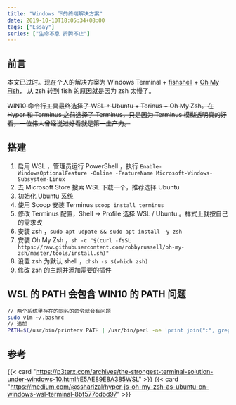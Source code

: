 ```yaml
---
title: "Windows 下的终端解决方案"
date: 2019-10-10T18:05:34+08:00
tags: ["Essay"]
series: ["生命不息 折腾不止"]
---
```


## 前言

本文已过时。现在个人的解决方案为 Windows Terminal + [fishshell](https://fishshell.com/) + [Oh My Fish](https://github.com/oh-my-fish/oh-my-fish)， 从 zsh 转到 fish 的原因就是因为 zsh 太慢了。

~~WIN10 命令行工具最终选择了 WSL + Ubuntu + Terinus + Oh My Zsh。在 Hyper 和 Terminus 之前选择了 Terminus，只是因为 Terminus 模糊透明真的好看，一位伟人曾经说过好看就是第一生产力。~~

## 搭建

1. 启用 WSL ，管理员运行 PowerShell ，执行 `Enable-WindowsOptionalFeature -Online -FeatureName Microsoft-Windows-Subsystem-Linux`
2. 去 Microsoft Store 搜索 WSL 下载一个，推荐选择 Ubuntu
3. 初始化 Ubuntu 系统
4. 使用 Scoop 安装 Terminus `scoop install terminus`
5. 修改 Terminus 配置，Shell -> Profile 选择 WSL / Ubuntu 。样式上就按自己的需求改
6. 安装 zsh ，`sudo apt udpate && sudo apt install -y zsh`
7. 安装 Oh My Zsh ，`sh -c "$(curl -fsSL https://raw.githubusercontent.com/robbyrussell/oh-my-zsh/master/tools/install.sh)"`
8. 设置 zsh 为默认 shell ，`chsh -s $(which zsh)`
9. 修改 zsh 的[主题](https://github.com/robbyrussell/oh-my-zsh/wiki/themes)并添加需要的插件

## WSL 的 PATH 会包含 WIN10 的 PATH 问题

```bash
// 两个系统里存在的同名的命令就会有问题
sudo vim ~/.bashrc
// 追加
PATH=$(/usr/bin/printenv PATH | /usr/bin/perl -ne 'print join(":", grep { !/\/mnt\/[a-z]/ } split(/:/));')
```

## 参考

{{< card "https://p3terx.com/archives/the-strongest-terminal-solution-under-windows-10.html#E5AE89E8A385WSL" >}}
{{< card "https://medium.com/@ssharizal/hyper-js-oh-my-zsh-as-ubuntu-on-windows-wsl-terminal-8bf577cdbd97" >}}
